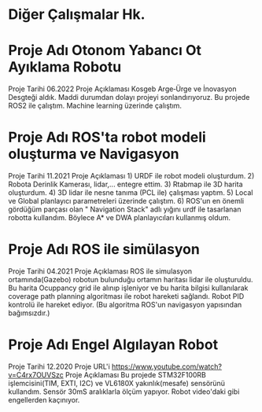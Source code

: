 # Diğer Çalışmalar Hk.

# Proje Adı Otonom Yabancı Ot Ayıklama Robotu
Proje Tarihi 06.2022
Proje Açıklaması Kosgeb Arge‑Ürge ve İnovasyon Desgteği aldık. Maddi durumdan
dolayı projeyi sonlandırıyoruz. Bu projede ROS2 ile çalıştım. Machine learning üzerinde
çalıştım.

# Proje Adı ROS'ta robot modeli oluşturma ve Navigasyon
Proje Tarihi 11.2021
Proje Açıklaması 1) URDF ile robot modeli oluşturdum. 2) Robota Derinlik Kamerası,
lidar,... entegre ettim. 3) Rtabmap ile 3D harita oluşturdum. 4) 3D lidar ile nesne tanıma
(PCL ile) çalışması yaptım. 5) Local ve Global planlayıcı parametreleri üzerinde çalıştım.
6) ROS'un en önemli gördüğüm parçası olan " Navigation Stack" adlı yığını urdf ile
tasarlanan robotta kullandım. Böylece A* ve DWA planlayıcıları kullanmış oldum.

# Proje Adı ROS ile simülasyon
Proje Tarihi 04.2021
Proje Açıklaması ROS ile simulasyon ortamında(Gazebo) robotun bulunduğu ortamın
haritası lidar ile oluşturuldu. Bu harita Ocuppancy grid ile alınıp işleniyor ve bu harita
bilgisi kullanılarak coverage path planning algoritması ile robot hareketi sağlandı. Robot
PID kontrolü ile hareket ediyor. (Bu algoritma ROS'un navigasyon yapısından
bağımsızdır.)

# Proje Adı Engel Algılayan Robot
Proje Tarihi 12.2020
Proje URL'i https://www.youtube.com/watch?v=C4rx7OUVSzc
Proje Açıklaması Bu projede STM32F100RB işlemcisini(TIM, EXTI, I2C) ve VL6180X
yakınlık(mesafe) sensörünü kullandım. Sensör 30mS aralıklarla ölçüm yapıyor. Robot
video'daki gibi engellerden kaçınıyor.

